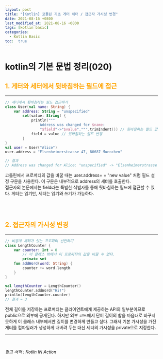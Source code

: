 ```yaml
---
layout: post
title: "[Kotlin] 코틀린 기초 게터 세터 / 접근자 가시성 변경"
date: 2021-08-16 +0800
last_modified_at: 2021-08-16 +0800
tags: [kotlin basic]
categories:
  - Kotlin Basic
toc:  true
---
```


# kotlin의 기본 문법 정리(020) 

## <span style="color:orange">1. 게터와 세터에서 뒷바침하는 필드에 접근</span>  
---  

```kotlin
// 세터에서 뒷바침하는 필드 접근하기
class User(val name: String) {
    var address: String = "unspecified"
        set(value: String) {
            println("""
                Address was changed for $name: 
                "$field"->"$value".""".trimIndent()) // 뒷바침하는 필드 값 읽기
            field = value // 뒷바침하는 필드 변경
        }
}
val user = User("Alice")
user.address = "Elsenheimerstrasse 47, 80687 Muenchen"

// 결과
// Address was changed for Alice: "unspecified" -> "Elsenheimerstrasse 47, 80687 Muenchen"
```

코틀린에서 프로퍼티의 값을 바꿀 때는 user.address= = "new value" 처럼 필드 설정 구문을 사용한다. 이 구문은 내부적으로 address의 세터를 호출한다.  
접근자의 본문에서는 field라는 특별한 식별자를 통해 뒷바침하는 필드에 접근할 수 있다. 게터는 읽기만, 세터는 읽기와 쓰기가 가능하다.  

<br><br>

## <span style="color:orange">2. 접근자의 가시성 변경</span>
---  

```kotlin
// 비공개 세터가 있는 프로퍼티 선언하기
class LengthCounter {
    var counter: Int = 0
        // 이 클래스 밖에서 이 프로퍼티의 값을 바꿀 수 없다.
        private set 
    fun addWord(word: String) {
        counter += word.length
    }
}

val lengthCounter = LengthCounter()
lengthCounter.addWord("Hi!")
println(lengthCounter.counter)
// 결과 = 3
```
전체 길이를 저장하는 프로퍼티는 클라이언트에게 제공하는 API의 일부분이므로 public으로 외부에 공개된다.
하지만 외부 코드에서 단어 길이의 합을 마음대로 바꾸지 못하게 이 클래스 내부에서만 길이를 변경하게 만들고 싶다. 그래서 기본 가시성을 가진 게터를 컴파일러가 생성하게 내버려 두는 대신 세터의 가시성을 private으로 지정한다.

---

<br>

*참고 서적 : Kotlin IN Action*